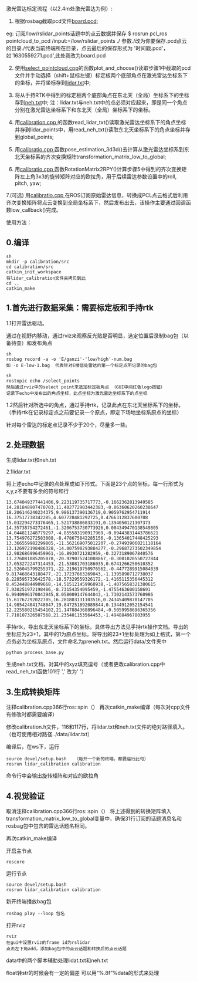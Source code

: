 激光雷达标定流程（以2.4m处激光雷达为例）:
1. 根据rosbag截取pcd文件[board.pcd](data/low_lidar/1/board.pcd);

eg: 订阅/low/rslidar_points话题中的点云数据并保存
$ rosrun pcl_ros pointcloud_to_pcd /input:=/low/rslidar_points ./
参数./改为你要保存.pcd点云的目录./代表当前终端所在目录，点云最后的保存形式为 '时间戳.pcd'，如'1630559271.pcd',此处我改为board.pcd

2. 使用[select_pointcloud.cpp](src/select_pointcloud.cpp)的函数plot_and_choose()读取步骤1中截取的pcd文件并手动选择（shift+鼠标左键）标定板两个底部角点在激光雷达坐标系下的坐标，并将坐标存到[lidar.txt](data/low_lidar/lidar.txt)中;

3. 将从手持RTK中得到的标定板两个底部角点在东北天（全局）坐标系下的坐标存到[neh.txt](data/low_lidar/neh.txt)中;
注：lidar.txt与neh.txt中的点必须对应起来，即是同一个角点分别在激光雷达坐标系下和东北天（全局）坐标系下的坐标。

4. 用[calibration.cpp ](src/calibration.cpp)的函数read_lidar_txt()读取激光雷达坐标系下的角点坐标并存到lidar_points中，用read_neh_txt()读取东北天坐标系下的角点坐标并存到global_points;

5. 用[calibratio.cpp ](src/calibration.cpp)函数pose_estimation_3d3d()去计算从激光雷达坐标系到东北天坐标系的齐次变换矩阵transformation_matrix_low_to_global;

6. 用[calibratio.cpp ](src/calibration.cpp)函数RotationMatrix2RPY()计算步骤5中得到的齐次变换矩阵左上角3x3的旋转矩阵对应的欧拉角，用于后续雷达参数设置中的roll, pitch, yaw;

7.(可选) 用[calibratio.cpp ](src/calibration.cpp)在ROS订阅原始雷达信息，转换成PCL点云格式后利用齐次变换矩阵将点云变换到全局坐标系下，然后发布出去，该操作主要通过回调函数low_callback()完成。







使用方法：

## 0.编译

```
sh
mkdir -p calibration/src
cd calibration/src
catkin_init_workspace
将lidar_calibration文件夹拷贝到此
cd ..
catkin_make
```



## 1.首先进行数据采集：需要标定板和手持rtk

1.1打开雷达驱动。

通过在视野内移动，通过rviz来观察反光贴是否明显，选定位置后录制bag包（以备待查）和发布角点

```
sh
rosbag record -a -o 'E/ganzi'-'low/high'-num.bag
如 -o E-low-1.bag  代表针对E楼低处雷达的第一个标定点所记录的bag包

sh
rostopic echo /select_points
然后通过rviz中的select point来选定标定板角点 （GUI中间红色logo按钮）
记录下echo中发布出的角点坐标，此点坐标为激光雷达坐标系下的点坐标

```

1.2然后针对所选中的角点，通过手持rtk，记录此点在东北天坐标系下的坐标。（手持rtk在记录标定点之前要记录一个原点，即定下场地坐标系原点的坐标）

针对每个雷达的标定点记录不少于20个，尽量多一些。

## 2.处理数据

生成lidar.txt和neh.txt

2.1lidar.txt

将上述echo中记录的点处理成如下形式。下面是23个点的坐标，每一行形式为 x,y,z不要有多余的符号和行

```
13.674049377441406,9.223119735717773,-0.1662362813949585
14.281848907470703,11.402772903442383,-0.06360620260238647
18.206146240234375,9.986137390136719,0.9059762954711914
16.37517738342285,4.607728481292725,0.4766312837600708
15.032294273376465,1.521738886833191,0.1394050121307373
14.35738754272461,-1.3206753730773926,0.004349470138549805
14.044811248779297,-4.855583190917969,-0.09443831443786621
13.754976272583008,-8.478675842285156,-0.13654017448425293
13.366559982299805,-11.562169075012207,-0.27493906021118164
13.126972198486328,-14.007590293884277,-0.29687273502349854
12.982686996459961,-16.8930721282959,-0.3273189067840576
13.276081085205078,-20.929075241088867,-0.3001020550727844
17.053272247314453,-21.53081703186035,0.6741266250610352
12.526045799255371,-22.219619750976562,-0.4477289915084839
9.817468643188477,-21.17237663269043,-1.1395890712738037
8.228595733642578,-18.57329559326172,-1.4165115356445312
8.452448844909668,-14.515121459960938,-1.4075658321380615
7.938251972198486,-8.73154354095459,-1.4755463600158691
6.9940996170043945,8.058009147644043,-1.7302143573760986
15.61767292022705,16.281803131103516,0.24345409870147705
14.985424041748047,19.847251892089844,0.1344912052154541
12.225580215454102,21.147884368896484,-0.5059958696365356
7.710107326507568,21.235401153564453,-1.494884967803955
```

手持rtk，导出东北天坐标系下的坐标，具体导出方法见手持rtk操作文档。导出的坐标应为23+1，其中的1为原点坐标。将导出的23+1坐标处理为如上格式，第一个点务必为坐标系原点，文件命名为preneh.txt。然后运行data/文件夹中

```
python process_base.py
```

生成neh.txt文档，对其中的xyz填充逗号（或者更改calibration.cpp中read_neh_txt函数101行 ',' 改为' '）



## 3.生成转换矩阵

注释calibration.cpp366行ros::spin（） 再次catkin_make编译（每次对cpp文件有修改时都需要编译）

修改calibration.h文件，116和117行，将lidar.txt和neh.txt文件的绝对路径填入。（也可使用相对路径../data/lidar.txt）

编译后，在ws下，运行

```
source devel/setup.bash   （每开一个新的终端，都要运行此句）
rosrun lidar_calibration calibration
```

命令行中会输出旋转矩阵和对应的欧拉角



## 4.视觉验证

取消注释calibration.cpp366行ros::spin（）   将上述得到的转换矩阵填入transformation_matrix_low_to_global变量中，确保31行订阅的话题消息名和rosbag包中包含的雷达话题名相同。

再次catkin_make编译

开启主节点

```
roscore
```

运行节点

```
source devel/setup.bash   
rosrun lidar_calibration calibration
```

新开终端播放bag包

```
rosbag play --loop 包名
```

打开rviz

```
rviz
在gui中设置rviz的frame id为rslidar
点击左下角add，添加bag包中的点云话题和转换后的点云话题
```





data中的两个脚本辅助处理lidat.txt和neh.txt



float转str的时候会有一定的偏差  可以用“%.8f”%data的形式来处理
